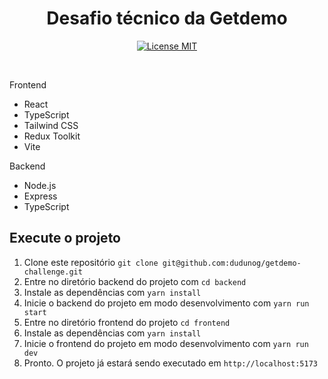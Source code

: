 <h1 align="center">
  Desafio técnico da Getdemo
</h1>

<p align="center">
  <a href="https://opensource.org/licenses/MIT">
    <img src="https://img.shields.io/badge/License-MIT-blue.svg" alt="License MIT">
  </a>
</p>

<br>

Frontend

- React
- TypeScript
- Tailwind CSS
- Redux Toolkit
- Vite

Backend
- Node.js
- Express
- TypeScript

## Execute o projeto

1. Clone este repositório `git clone git@github.com:dudunog/getdemo-challenge.git`
2. Entre no diretório backend do projeto com `cd backend`
3. Instale as dependências com `yarn install`
4. Inicie o backend do projeto em modo desenvolvimento com `yarn run start`
5. Entre no diretório frontend do projeto `cd frontend`
6. Instale as dependências com `yarn install`
7. Inicie o frontend do projeto em modo desenvolvimento com `yarn run dev`
8. Pronto. O projeto já estará sendo executado em `http://localhost:5173`
